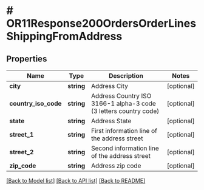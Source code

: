 # # OR11Response200OrdersOrderLinesShippingFromAddress

## Properties

Name | Type | Description | Notes
------------ | ------------- | ------------- | -------------
**city** | **string** | Address City | [optional]
**country_iso_code** | **string** | Address Country ISO 3166-1 alpha-3 code (3 letters country code) | [optional]
**state** | **string** | Address State | [optional]
**street_1** | **string** | First information line of the address street | [optional]
**street_2** | **string** | Second information line of the address street | [optional]
**zip_code** | **string** | Address zip code | [optional]

[[Back to Model list]](../../README.md#models) [[Back to API list]](../../README.md#endpoints) [[Back to README]](../../README.md)
